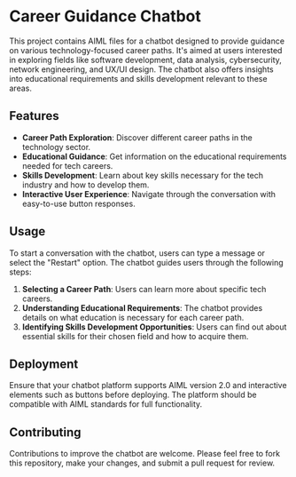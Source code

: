 # Career Guidance Chatbot

This project contains AIML files for a chatbot designed to provide guidance on various technology-focused career paths. It's aimed at users interested in exploring fields like software development, data analysis, cybersecurity, network engineering, and UX/UI design. The chatbot also offers insights into educational requirements and skills development relevant to these areas.

## Features

- **Career Path Exploration**: Discover different career paths in the technology sector.
- **Educational Guidance**: Get information on the educational requirements needed for tech careers.
- **Skills Development**: Learn about key skills necessary for the tech industry and how to develop them.
- **Interactive User Experience**: Navigate through the conversation with easy-to-use button responses.

## Usage

To start a conversation with the chatbot, users can type a message or select the "Restart" option. The chatbot guides users through the following steps:

1. **Selecting a Career Path**: Users can learn more about specific tech careers.
2. **Understanding Educational Requirements**: The chatbot provides details on what education is necessary for each career path.
3. **Identifying Skills Development Opportunities**: Users can find out about essential skills for their chosen field and how to acquire them.

## Deployment

Ensure that your chatbot platform supports AIML version 2.0 and interactive elements such as buttons before deploying. The platform should be compatible with AIML standards for full functionality.

## Contributing

Contributions to improve the chatbot are welcome. Please feel free to fork this repository, make your changes, and submit a pull request for review.

